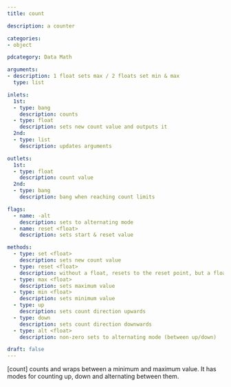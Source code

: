 ```yaml
---
title: count

description: a counter

categories:
- object

pdcategory: Data Math

arguments:
- description: 1 float sets max / 2 floats set min & max
  type: list

inlets:
  1st:
  - type: bang
    description: counts
  - type: float
    description: sets new count value and outputs it
  2nd:
  - type: list
    description: updates arguments

outlets:
  1st:
  - type: float
    description: count value
  2nd:
  - type: bang
    description: bang when reaching count limits

flags:
  - name: -alt
    description: sets to alternating mode
  - name: reset <float>
    description: sets start & reset value

methods:
  - type: set <float>
    description: sets new count value
  - type: reset <float>
    description: without a float, resets to the reset point, but a float sets a new reset point as well
  - type: max <float>
    description: sets maximum value
  - type: min <float>
    description: sets minimum value
  - type: up
    description: sets count direction upwards
  - type: down
    description: sets count direction downwards
  - type: alt <float>
    description: non-zero sets to alternating mode (between up/down)

draft: false
---
```


[count] counts and wraps between a minimum and maximum value. It has modes for counting up, down and alternating between them.
